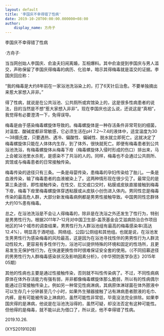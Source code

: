 ```yaml
---
layout: default
title: '李国庆不幸得错了性病'
date: 2019-10-28T00:00:00.000000+08:00
author:
    display_name: 方舟子
---
```


李国庆不幸得错了性病

·方舟子·

当当网创始人李国庆、俞渝夫妇闹离婚，互相爆料。其中俞渝提到李国庆与男人滥交，声称保留了李国庆得梅毒的病历、化验单，暗示其得梅毒就是滥交的证据。李国庆回应称：

“我的梅毒是大约8年前在一家浴池洗浴染上的，打了6天针后治愈。不要单独摘出来惹大家想入非非。”

得了性病，就说是在公共浴池、公共厕所或宾馆染上的，这是很多性病患者的说法，目的当然是不想“惹大家想入非非”。现在李国庆也这么说，还说这是“真相”，我觉得有必要澄清一下，免得误导。

梅毒是由于感染梅毒螺旋体导致的。梅毒螺旋体是一种存活条件非常苛刻的细菌，对温度、酸碱度都非常敏感，它必须生活在pH 7.2～7.4的液体中，适宜温度为30～38摄氏度，只要遇热、遇冷、偏酸性、偏碱性、脱水就立即死亡。这就决定了梅毒螺旋体只能在人体体内生存，到了体外，很快就死亡。即便有梅毒患者到公共浴池洗浴，有梅毒螺旋体从梅毒下疳（梅毒螺旋体入侵时形成的伤口）排出来，马上会被浴池里水杀死，是感染不了共浴的人的。同样，梅毒也不会通过公共厕所、宾馆或与梅毒患者的日常接触传染。

梅毒传染的途径只有三条。一条是母婴传染，患梅毒的孕妇传染给了胎儿。一条是血液传染，输了梅毒患者的血液被染上了。这两种情形现在很少见了。最常见的是第三条途径，即性接触传染，在性交、肛交或口交时，粘膜或皮肤直接接触到梅毒下疳，梅毒下疳里梅毒螺旋体穿透粘膜或从皮肤小创伤进入体内。男同性恋是梅毒传染的最高危人群，大部分新发梅毒病例都是男男性接触导致。中国男同性恋群体大约10%患有梅毒。

总之，在浴池洗浴是不会让人得梅毒的，除非是在洗浴之外还发生了性行为，特别是男男性行为。根据2011年7–12月对中国卫生部-盖茨基金会艾滋病防治合作项目地区的14个城市的调查结果，男男性行为人群浴池组有最高的梅毒感染率(高达12.4%），明显高于酒吧组、网络组、公园/公厕组和其他组。也就是说，在浴池发生男男性行为感染梅毒的风险最高，这是因为在浴池寻找性伴的男男性行为人群流动性较大，更容易有多性伴行为，浴池可以提供特殊的环境和固定的性场所，且更易发生无保护性行为，在快速更换性伴时很难保证安全套的使用。（《不同招募途径的男男性行为人群梅毒感染状况及影响因素分析》，《中华预防医学杂志》2015年05期）

其他的性病也主要是通过性接触传染，否则就不叫性传染病了。不过，不同性病病原体在体外存活能力有强有弱，并非都像梅毒螺旋体那么脆弱，所以有的性病偶尔能通过日常接触传染上。例如另一种常见性病淋病，其病原体淋球菌在体外脓液中可以生存几十分钟甚至几个小时，如果外生殖器接触了沾有淋病患者脓液的毛巾、内裤，是有可能被传染上淋病的，虽然可能性非常低，毕竟没法完全排除。如果李国庆得的是淋病，他说是在浴池洗浴得的，虽然可疑，却没法否定有这种可能性。但他得的是梅毒，就不能以此为借口了，所以说，他不幸得错了性病。

2019.10.26.

(XYS20191028)

